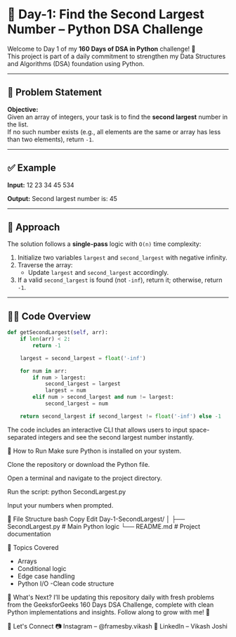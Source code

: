 # 📌 Day-1: Find the Second Largest Number – Python DSA Challenge

Welcome to Day 1 of my **160 Days of DSA in Python** challenge! 🚀  
This project is part of a daily commitment to strengthen my Data Structures and Algorithms (DSA) foundation using Python.

---

## 🧠 Problem Statement

**Objective:**  
Given an array of integers, your task is to find the **second largest** number in the list.  
If no such number exists (e.g., all elements are the same or array has less than two elements), return `-1`.

---

## ✅ Example

**Input:**
12 23 34 45 534

**Output:**
Second largest number is: 45

---

## 🧾 Approach

The solution follows a **single-pass** logic with `O(n)` time complexity:

1. Initialize two variables `largest` and `second_largest` with negative infinity.
2. Traverse the array:
   - Update `largest` and `second_largest` accordingly.
3. If a valid `second_largest` is found (not `-inf`), return it; otherwise, return `-1`.

---

## 🧑‍💻 Code Overview

```python
def getSecondLargest(self, arr):
    if len(arr) < 2:
        return -1

    largest = second_largest = float('-inf')

    for num in arr:
        if num > largest:
            second_largest = largest
            largest = num
        elif num > second_largest and num != largest:
            second_largest = num

    return second_largest if second_largest != float('-inf') else -1
```
The code includes an interactive CLI that allows users to input space-separated integers and see the second largest number instantly.

🏁 How to Run
Make sure Python is installed on your system.

Clone the repository or download the Python file.

Open a terminal and navigate to the project directory.

Run the script:
python SecondLargest.py

Input your numbers when prompted.


📂 File Structure
bash
Copy
Edit
Day-1-SecondLargest/
│
├── SecondLargest.py     # Main Python logic
└── README.md             # Project documentation

📌 Topics Covered
- Arrays
- Conditional logic
- Edge case handling
- Python I/O
-Clean code structure


🚀 What's Next?
I’ll be updating this repository daily with fresh problems from the GeeksforGeeks 160 Days DSA Challenge, complete with clean Python implementations and insights. Follow along to grow with me! 🌱


🤝 Let's Connect
📷 Instagram – @framesby.vikash
💼 LinkedIn – Vikash Joshi

